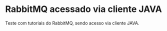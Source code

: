 # RabbitMQ acessado via cliente JAVA

Teste com tutoriais do RabbitMQ, sendo acesso via cliente JAVA.
